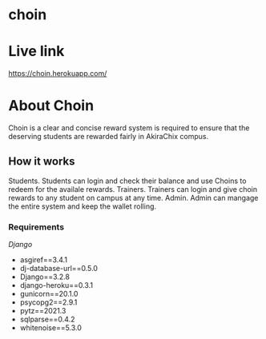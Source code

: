 # choin
# Live link 
 https://choin.herokuapp.com/


# About Choin

 Choin is a clear and concise reward system is required to ensure that the deserving students are rewarded fairly in AkiraChix compus.

 ## How it works

 Students.
Students can login and check their balance and use Choins to redeem for the availale rewards.
Trainers.
Trainers can login and give choin rewards to any student on campus at any time.
Admin.
Admin can mangage the entire system and keep the wallet rolling.

### Requirements 
 *Django*
  - asgiref==3.4.1
  - dj-database-url==0.5.0
  - Django==3.2.8
  - django-heroku==0.3.1
  - gunicorn==20.1.0
  - psycopg2==2.9.1
  - pytz==2021.3
  - sqlparse==0.4.2
  - whitenoise==5.3.0


